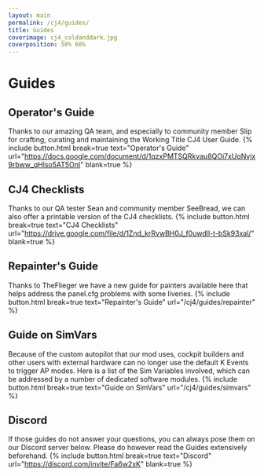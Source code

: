 ```yaml
---
layout: main
permalink: /cj4/guides/
title: Guides
coverimage: cj4_coldanddark.jpg
coverposition: 50% 60%
---
```


# Guides
## Operator's Guide
Thanks to our amazing QA team, and especially to community member Slip for crafting, curating and maintaining the Working Title CJ4 User Guide.
{% include button.html break=true text="Operator's Guide" url="https://docs.google.com/document/d/1qzxPMTSQRkvau8QOi7xUqNvjx9rbww_qHlso5AT5OnI" blank=true %}


## CJ4 Checklists
Thanks to our QA tester Sean and community member SeeBread, we can also offer a printable version of the CJ4 checklists.
{% include button.html break=true text="CJ4 Checklists" url="https://drive.google.com/file/d/1Znd_krRvwBH0J_f0uwdlI-t-bSk93xal/" blank=true %}


## Repainter's Guide
Thanks to TheFlieger we have a new guide for painters available here that helps address the panel.cfg problems with some liveries.
{% include button.html break=true text="Repainter's Guide" url="/cj4/guides/repainter" %}


## Guide on SimVars
Because of the custom autopilot that our mod uses, cockpit builders and other users with external hardware can no longer use the default K Events to trigger AP modes. Here is a list of the Sim Variables involved, which can be addressed by a number of dedicated software modules.
{% include button.html break=true text="Guide on SimVars" url="/cj4/guides/simvars" %}


## Discord
If those guides do not answer your questions, you can always pose them on our Discord server below.
Please do however read the Guides extensively beforehand.
{% include button.html break=true text="Discord" url="https://discord.com/invite/Fa6w2xK" blank=true %}